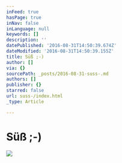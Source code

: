 ```yaml
---
inFeed: true
hasPage: true
inNav: false
inLanguage: null
keywords: []
description: ''
datePublished: '2016-08-31T14:50:39.674Z'
dateModified: '2016-08-31T14:50:39.155Z'
title: Süß ;-)
author: []
via: {}
sourcePath: _posts/2016-08-31-suss-.md
authors: []
publisher: {}
starred: false
url: suss-/index.html
_type: Article

---
```

# Süß ;-)
![](https://the-grid-user-content.s3-us-west-2.amazonaws.com/35a85943-5b75-4ab9-8e79-6e4be64ea91d.jpg)